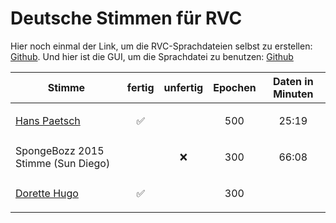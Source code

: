 # Deutsche Stimmen für RVC

Hier noch einmal der Link, um die RVC-Sprachdateien selbst zu erstellen: [Github](https://github.com/RVC-Project/Retrieval-based-Voice-Conversion-WebUI).
Und hier ist die GUI, um die Sprachdatei zu benutzen: [Github](https://github.com/Tiger14n/RVC-GUI)

|Stimme|fertig|unfertig|Epochen|Daten in Minuten|
|---|---|---|---|---|
|[Hans Paetsch](https://github.com/haunetal1990/AI_RVC_Stimmen/releases/tag/HansPaetsch)|<p align="center">:white_check_mark:</p>||<p align="center">500</p>|<p align="center">25:19</p>|
|SpongeBozz 2015 Stimme (Sun Diego)||<p align="center">:x:</p>|<p align="center">300</p>|<p align="center">66:08</p>|
|[Dorette Hugo](https://github.com/haunetal1990/AI_RVC_Stimmen/releases/tag/DoretteHugo)|<p align="center">:white_check_mark:</p>||<p align="center">300</p>|<p align="center"></p>|
